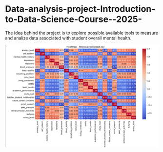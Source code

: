 # Data-analysis-project-Introduction-to-Data-Science-Course--2025-
The idea behind the project is to explore possible available tools to measure and analize data associated with student overall mental health.


![Heatmap Visualization](https://github.com/tammekasra/Data-analysis-project-Introduction-to-Data-Science-Course--2025-/blob/main/Heat_matp_visualization.png)

